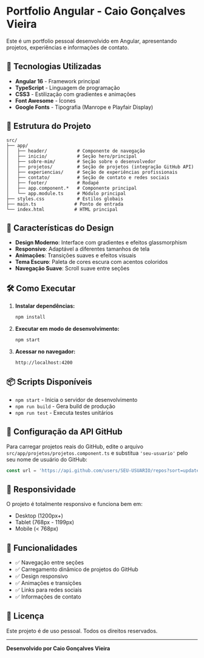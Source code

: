 # Portfolio Angular - Caio Gonçalves Vieira

Este é um portfolio pessoal desenvolvido em Angular, apresentando projetos, experiências e informações de contato.

## 🚀 Tecnologias Utilizadas

- **Angular 16** - Framework principal
- **TypeScript** - Linguagem de programação
- **CSS3** - Estilização com gradientes e animações
- **Font Awesome** - Ícones
- **Google Fonts** - Tipografia (Manrope e Playfair Display)

## 📁 Estrutura do Projeto

```
src/
├── app/
│   ├── header/           # Componente de navegação
│   ├── inicio/           # Seção hero/principal
│   ├── sobre-mim/        # Seção sobre o desenvolvedor
│   ├── projetos/         # Seção de projetos (integração GitHub API)
│   ├── experiencias/     # Seção de experiências profissionais
│   ├── contato/          # Seção de contato e redes sociais
│   ├── footer/           # Rodapé
│   ├── app.component.*   # Componente principal
│   └── app.module.ts     # Módulo principal
├── styles.css            # Estilos globais
├── main.ts              # Ponto de entrada
└── index.html           # HTML principal
```

## 🎨 Características do Design

- **Design Moderno**: Interface com gradientes e efeitos glassmorphism
- **Responsivo**: Adaptável a diferentes tamanhos de tela
- **Animações**: Transições suaves e efeitos visuais
- **Tema Escuro**: Paleta de cores escura com acentos coloridos
- **Navegação Suave**: Scroll suave entre seções

## 🛠️ Como Executar

1. **Instalar dependências:**
   ```bash
   npm install
   ```

2. **Executar em modo de desenvolvimento:**
   ```bash
   npm start
   ```

3. **Acessar no navegador:**
   ```
   http://localhost:4200
   ```

## 📦 Scripts Disponíveis

- `npm start` - Inicia o servidor de desenvolvimento
- `npm run build` - Gera build de produção
- `npm run test` - Executa testes unitários

## 🔧 Configuração da API GitHub

Para carregar projetos reais do GitHub, edite o arquivo `src/app/projetos/projetos.component.ts` e substitua `'seu-usuario'` pelo seu nome de usuário do GitHub:

```typescript
const url = 'https://api.github.com/users/SEU-USUARIO/repos?sort=updated&direction=desc';
```

## 📱 Responsividade

O projeto é totalmente responsivo e funciona bem em:
- Desktop (1200px+)
- Tablet (768px - 1199px)
- Mobile (< 768px)

## 🎯 Funcionalidades

- ✅ Navegação entre seções
- ✅ Carregamento dinâmico de projetos do GitHub
- ✅ Design responsivo
- ✅ Animações e transições
- ✅ Links para redes sociais
- ✅ Informações de contato

## 📄 Licença

Este projeto é de uso pessoal. Todos os direitos reservados.

---

**Desenvolvido por Caio Gonçalves Vieira** 